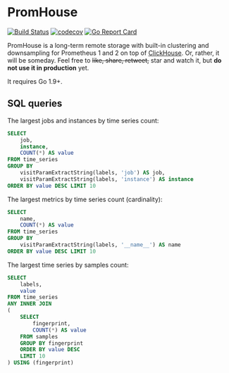 # PromHouse

[![Build Status](https://travis-ci.org/Percona-Lab/PromHouse.svg?branch=master)](https://travis-ci.org/Percona-Lab/PromHouse)
[![codecov](https://codecov.io/gh/Percona-Lab/PromHouse/branch/master/graph/badge.svg)](https://codecov.io/gh/Percona-Lab/PromHouse)
[![Go Report Card](https://goreportcard.com/badge/github.com/Percona-Lab/PromHouse)](https://goreportcard.com/report/github.com/Percona-Lab/PromHouse)

PromHouse is a long-term remote storage with built-in clustering and downsampling for Prometheus 1 and 2 on top of
[ClickHouse](https://clickhouse.yandex). Or, rather, it will be someday.
Feel free to ~~like, share, retweet,~~ star and watch it, but **do not use it in production** yet.

It requires Go 1.9+.

## SQL queries

The largest jobs and instances by time series count:
```sql
SELECT
    job,
    instance,
    COUNT(*) AS value
FROM time_series
GROUP BY
    visitParamExtractString(labels, 'job') AS job,
    visitParamExtractString(labels, 'instance') AS instance
ORDER BY value DESC LIMIT 10
```

The largest metrics by time series count (cardinality):
```sql
SELECT
    name,
    COUNT(*) AS value
FROM time_series
GROUP BY
    visitParamExtractString(labels, '__name__') AS name
ORDER BY value DESC LIMIT 10
```

The largest time series by samples count:
```sql
SELECT
    labels,
    value
FROM time_series
ANY INNER JOIN
(
    SELECT
        fingerprint,
        COUNT(*) AS value
    FROM samples
    GROUP BY fingerprint
    ORDER BY value DESC
    LIMIT 10
) USING (fingerprint)
```
